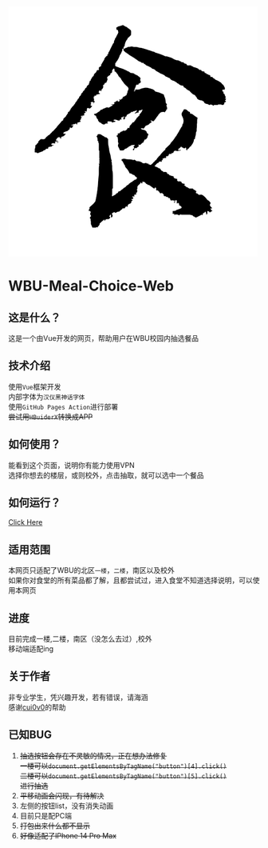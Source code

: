![Meal](https://github.com/XiuandQi/WBU-Meal-Choice-Web/blob/ChangeCode/public/icon.png)
# WBU-Meal-Choice-Web

## 这是什么？
这是一个由Vue开发的网页，帮助用户在WBU校园内抽选餐品

## 技术介绍
使用`Vue`框架开发</br>
内部字体为`汉仪黑神话字体`</br>
使用`GitHub Pages Action`进行部署<br>
~~尝试用`HBuiderX`转换成APP~~

## 如何使用？
能看到这个页面，说明你有能力使用VPN </br>
选择你想去的楼层，或则校外，点击抽取，就可以选中一个餐品

## 如何运行？
[Click Here](https://xiuandqi.github.io/WBU-Meal-Choice-Web/)

## 适用范围 
本网页只适配了WBU的北区`一楼`，`二楼`，南区以及校外 </br>
如果你对食堂的所有菜品都了解，且都尝试过，进入食堂不知道选择说明，可以使用本网页

## 进度
目前完成一楼,二楼，南区（没怎么去过）,校外<br>
移动端适配ing

## 关于作者
非专业学生，凭兴趣开发，若有错误，请海涵<br>
感谢[cui0v0](https://github.com/cui0v0)的帮助

## 已知BUG
1. ~~抽选按钮会存在不灵敏的情况，正在想办法修复<br>
    一楼可以`document.getElementsByTagName("button")[4].click()`<br>
    二楼可以`document.getElementsByTagName("button")[5].click()`<br>
    进行抽选<br>~~
2. ~~平移动画会闪现，有待解决~~<br>
3. 左侧的按钮list，没有消失动画
4. 目前只是配PC端
5. ~~打包出来什么都不显示~~
6. ~~好像适配了IPhone 14 Pro Max~~
